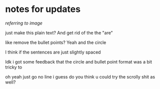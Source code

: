 # notes for updates

*referring to image*

just make this plain text? And get rid of the the "are"

like remove the bullet points?
Yeah and the circle

I think if the sentences are just slightly spaced

Idk i got some feedback that the circle and bullet point format was a bit tricky to

oh yeah just go no line i guess
do you think u could try the scrolly shit as well?

